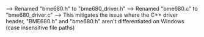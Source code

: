 --> Renamed "bme680.h" to "bme680_driver.h"
--> Renamed "bme680.c" to "bme680_driver.c"
--> This mitigates the issue where the C++ driver header, "BME680.h" and "bme680.h" aren't differentiated on Windows (case insensitive file paths)
